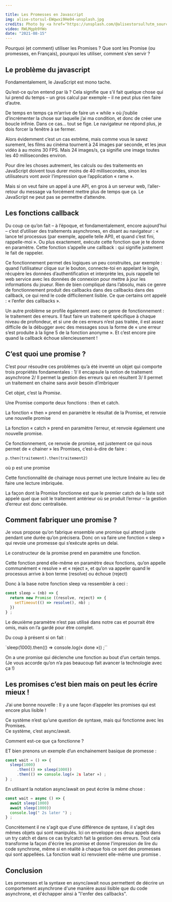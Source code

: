 ```yaml
---

title: Les Promesses en Javascript
img: alise-storsul-EWqwxi9He04-unsplash.jpg
credits: Photo by <a href="https://unsplash.com/@alisestorsul?utm_source=unsplash&utm_medium=referral&utm_content=creditCopyText">alise storsul</a> on <a href="https://unsplash.com/s/photos/pinky-swear?utm_source=unsplash&utm_medium=referral&utm_content=creditCopyText">Unsplash</a>
video: RWLMgpb9YWo
date: "2021-08-15"
---
```



Pourquoi (et comment) utiliser les Promises ? Que sont les Promise (ou promesses, en Français), pourquoi les utiliser, comment s’en servir ?  

## Le problème du javascript

Fondamentalement, le JavaScript est mono tache. 

Qu’est-ce qu’on entend par là ? Cela signifie que s’il fait quelque chose qui lui prend du temps – un gros calcul par exemple – il ne peut plus rien faire d’autre. 

De temps en temps ça m’arrive de faire un « while » où j’oublie d’incrémenter la chose sur laquelle j’ai ma condition, et donc de créer une boucle infinie. Dans ce cas... tout se fige. Le navigateur ne répond plus, je dois forcer la fenêtre à se fermer. 

Alors évidemment c’est un cas extrême, mais comme vous le savez surement, les films au cinéma tournent à 24 images par seconde, et les jeux vidéo à au moins 30 FPS. Mais 24 images/s, ça signifie une image toutes les 40 millisecondes environ. 

Pour dire les choses autrement, les calculs ou des traitements en JavaScript doivent tous durer moins de 40 millisecondes, sinon les utilisateurs vont avoir l’impression que l’application « rame ».

Mais si on veut faire un appel à une API, en gros à un serveur web, l’aller-retour du message va forcément mettre plus de temps que ça. Le JavaScript ne peut pas se permettre d’attendre. 

## Les fonctions callback 

Du coup ce qu’on fait – à l’époque, et fondamentalement, encore aujourd’hui – c’est d’utiliser des traitements asynchrones, en disant au navigateur : « lance tel processus (par exemple, appelle telle API), et quand c’est fini, rappelle-moi ». Ou plus exactement, exécute cette fonction que je te donne en paramètre. Cette fonction s’appelle une callback : qui signifie justement le fait de rappeler. 
 
Ce fonctionnement permet des logiques un peu construites, par exemple : quand l’utilisateur clique sur le bouton, connecte-toi en appelant le login, récupère les données d’authentification et interprète les, puis rappelle tel web service avec les données de connexion pour mettre à jour les informations du joueur. Rien de bien compliqué dans l’absolu, mais ce genre de fonctionnement produit des callbacks dans des callbacks dans des callback, ce qui rend le code difficilement lisible. Ce que certains ont appelé : « l’enfer des callbacks ». 

Un autre problème se profile également avec ce genre de fonctionnement : le traitement des erreurs. Il faut faire un traitement spécifique à chaque niveau de profondeur, et si une de ces erreurs n’est pas traitée, il est assez difficile de la débugger avec des messages sous la forme de « une erreur s’est produite à la ligne 5 de la fonction anonyme ». Et c’est encore pire quand la callback échoue silencieusement ! 

## C’est quoi une promise ?

C’est pour résoudre ces problèmes qu’a été inventé un objet qui comporte trois propriétés fondamentales :
1/ Il encapsule la notion de traitement asynchrone
2/ Il permet la gestion des erreurs qui en résultent 
3/ Il permet un traitement en chaine sans avoir besoin d’imbriquer

Cet objet, c’est la *Promise*. 

Une Promise comporte deux fonctions : then et catch. 

La fonction « then » prend en paramètre le résultat de la Promise, et renvoie une nouvelle promise 

La fonction « catch » prend en paramètre l’erreur, et renvoie également une nouvelle promise. 

Ce fonctionnement, ce renvoie de promise, est justement ce qui nous permet de « chainer » les Promises, c’est-à-dire de faire :  

`p.then(traitement).then(traitement2)` 

où p est une promise 

Cette fonctionnalité de chainage nous permet une lecture linéaire au lieu de faire une lecture imbriquée. 

La façon dont la Promise fonctionne est que le premier catch de la liste soit appelé quel que soit le traitement antérieur où se produit l’erreur – la gestion d’erreur est donc centralisée. 


## Comment fabriquer une promise ?

Je vous propose qu’on fabrique ensemble une promise qui attend juste pendant une durée qu’on précisera. Donc on va faire une fonction « sleep » qui revoie une promesse qui s’exécute après un delai. 

Le constructeur de la promise prend en paramètre une fonction. 

Cette fonction prend elle-même en paramètre deux fonctions, qu’on appelle communément « resolve » et « reject », et qu’on va appeler quand le processus arrive à bon terme (resolve) ou échoue (reject)

Donc à la base notre fonction sleep va ressembler à ceci :

```js
const sleep = (nb) => {
  return new Promise ((resolve, reject) => {
    setTimeout(() => resolve(), nb) ;
  })  
} ;
```

Le deuxième paramètre n’est pas utilisé dans notre cas et pourrait être omis, mais on l’a gardé pour être complet.

Du coup à présent si on fait :

`sleep(1000).then(() => console.log(« done »)) ;``

On a une promise qui déclenche une fonction au bout d’un certain temps. 
(Je vous accorde qu’on n’a pas beaucoup fait avancer la technologie avec ça !) 

## Les promises c’est bien mais on peut les écrire mieux !

J’ai une bonne nouvelle : Il y a une façon d’appeler les promises qui est encore plus lisible ! 

Ce système n’est qu’une question de syntaxe, mais qui fonctionne avec les Promises.  
Ce système, c’est async/await.

Comment est-ce que ça fonctionne ? 

ET bien prenons un exemple d’un enchainement basique de promesse :

```js
const wait = () => {
  sleep(1000)
     .then(() => sleep(1000))
     .then(() => console.log(« 2s later ») ;
} ;
```

En utilisant la notation async/await on peut écrire la même chose :

```js
const wait = async () => {
  await sleep(1000)
  await sleep(1000))
  console.log(" 2s later ") ;
} ;
```


Concrètement il ne s'agit que d'une différence de syntaxe, il s'agit des mêmes objets qui sont manipulés. Ici on enveloppe ces deux appels dans un try catch et dans ce cas try/catch fait la gestion des erreurs. 
Tout cela transforme la façon d'écrire les promise et donne l'impression de lire du code synchrone, même si en réalité à chaque fois ce sont des promesses qui sont appellées. La fonction wait ici renvoient elle-même une promise .

## Conclusion 

Les promesses et la syntaxe en async/await nous permettent de décrire un comportement asynchrone d'une manière aussi lisible que du code asynchrone, et d'échapper ainsi à "l'enfer des callbacks".